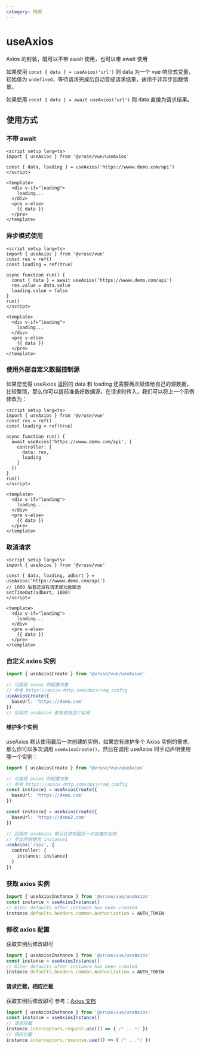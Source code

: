 ```yaml
---
category: 网络
---
```


# useAxios

Axios 的封装，既可以不带 await 使用，也可以带 await 使用

如果使用 `const { data } = useAxios('url')` 则 data 为一个 vue 响应式变量，初始值为 `undefined`，等待请求完成后自动变成请求结果，适用于非异步函数情景。

如果使用 `const { data } = await useAxios('url')` 则 data 直接为请求结果。

## 使用方式

### 不带 await
``` vue
<script setup lang=ts>
import { useAxios } from '@vruse/vue/useAxios'

const { data, loading } = useAxios('https://wwww.demo.com/api')
</script>

<template>
  <div v-if="loading">
    loading...
  </div>
  <pre v-else>
    {{ data }}
  </pre>
</template>
```
### 异步模式使用

``` vue
<script setup lang=ts>
import { useAxios } from '@vruse/vue'
const res = ref()
const loading = ref(true)

async function run() {
  const { data } = await useAxios('https://wwww.demo.com/api')
  res.value = data.value
  loading.value = false
}
run()
</script>

<template>
  <div v-if="loading">
    loading...
  </div>
  <pre v-else>
    {{ data }}
  </pre>
</template>
```

### 使用外部自定义数据控制源
如果您觉得 useAxios 返回的 data 和 loading 还需要再次赋值给自己的源数据，比较繁琐，那么你可以提前准备好数据源，在请求时传入，我们可以将上一个示例修改为：

``` vue
<script setup lang=ts>
import { useAxios } from '@vruse/vue'
const res = ref()
const loading = ref(true)

async function run() {
  await useAxios('https://wwww.demo.com/api', {
    controller: {
      data: res,
      loading
    }
  })
}
run()
</script>

<template>
  <div v-if="loading">
    loading...
  </div>
  <pre v-else>
    {{ data }}
  </pre>
</template>
```

### 取消请求

``` vue
<script setup lang=ts>
import { useAxios } from '@vruse/vue'

const { data, loading, adbort } = useAxios('https://wwww.demo.com/api')
// 1000 后若还没有请求成功就取消
setTimeOut(adbort, 1000)
</script>

<template>
  <div v-if="loading">
    loading...
  </div>
  <pre v-else>
    {{ data }}
  </pre>
</template>
```



### 自定义 axios 实例
``` ts
import { useAxiosCreate } from '@vruse/vue/useAxios'

// 可接受 axios 的配置对象
// 参考 https://axios-http.com/docs/req_config
useAxiosCreate({
  baseUrl: 'https://demo.com'
})
// 后续的 useAxios 都会使用这个实例
```
#### 维护多个实例
useAxios 默认使用最后一次创建的实例，如果您有维护多个 Axios 实例的需求，那么你可以多次调用 `useAxiosCreate()`，然后在调用 useAxios 时手动声明使用哪一个实例：

``` ts
import { useAxiosCreate } from '@vruse/vue/useAxios'

// 可接受 axios 的配置对象
// 参考 https://axios-http.com/docs/req_config
const instance1 = useAxiosCreate({
  baseUrl: 'https://demo.com'
})

const instance2 = useAxiosCreate({
  baseUrl: 'https://demo2.com'
})

// 后续的 useAxios 默认会使用最后一次创建的实例
// 手动声明使用 instance1
useAxios('/api', {
  controller: {
    instance: instance1
  }
})
```

### 获取 axios 实例
``` ts
import { useAxiosInstance } from '@vruse/vue/useAxios'
const instance = useAxiosInstance()
// Alter defaults after instance has been created
instance.defaults.headers.common.Authorization = AUTH_TOKEN
```
### 

### 修改 axios 配置
获取实例后修改即可

``` ts
import { useAxiosInstance } from '@vruse/vue/useAxios'
const instance = useAxiosInstance()
// Alter defaults after instance has been created
instance.defaults.headers.common.Authorization = AUTH_TOKEN
```

#### 请求拦截，相应拦截
获取实例后修改即可
参考：[Axios 文档](https://axios-http.com/docs/interceptors)

``` ts
import { useAxiosInstance } from '@vruse/vue/useAxios'
const instance = useAxiosInstance()
// 请求拦截
instance.interceptors.request.use(() => { /* ...*/ })
// 相应拦截
instance.interceptors.response.use(() => { /* ...*/ })
```
